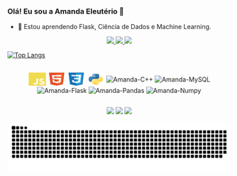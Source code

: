 ### Olá! Eu sou a Amanda Eleutério 👋

- 🌱 Estou aprendendo Flask, Ciência de Dados e Machine Learning.
<div align="center">
  <a href="https://github.com/amandaeleuterio2">
  <img height="180em" src="https://github-readme-stats.vercel.app/api?username=amandaeleuterio2&show_icons=true&theme=radical&include_all_commits=true&count_private=true"/>
  <img height="180em" src="https://github-readme-stats.vercel.app/api/top-langs/?username=amandaeleuterio2&layout=compact&langs_count=7&theme=radical"/>
  <img height="180em" src="https://github-readme-stats.vercel.app/api/top-langs/?username=amandaeleuterio2&layout=compact"/>
</div>
  
  [![Top Langs]()](https://github.com/anuraghazra/github-readme-stats)
  
<div style="display: inline_block" align="center"><br>  
  <img align="center" alt="Amanda-Js" height="30" width="40" src="https://raw.githubusercontent.com/devicons/devicon/master/icons/javascript/javascript-plain.svg">
  <img align="center" alt="Amanda-HTML" height="30" width="40" src="https://raw.githubusercontent.com/devicons/devicon/master/icons/html5/html5-original.svg">
  <img align="center" alt="Amanda-CSS" height="30" width="40" src="https://raw.githubusercontent.com/devicons/devicon/master/icons/css3/css3-original.svg">
  <img align="center" alt="Amanda-Python" height="30" width="40" src="https://raw.githubusercontent.com/devicons/devicon/master/icons/python/python-original.svg">
  <img align="center" alt="Amanda-C++" height="30" width="40" src="https://cdn.jsdelivr.net/gh/devicons/devicon/icons/cplusplus/cplusplus-plain.svg">
  <img align="center" alt="Amanda-MySQL" height="30" width="40"src="https://cdn.jsdelivr.net/gh/devicons/devicon/icons/mysql/mysql-original.svg" />
  <img align="center" alt="Amanda-Flask" height="30" width="40" src="https://cdn.jsdelivr.net/gh/devicons/devicon/icons/flask/flask-original.svg">      
  <img align="center" alt="Amanda-Pandas" height="30" width="40" src="https://cdn.jsdelivr.net/gh/devicons/devicon/icons/pandas/pandas-original-wordmark.svg" />
  <img align="center" alt="Amanda-Numpy" height="30" width="40" src="https://cdn.jsdelivr.net/gh/devicons/devicon/icons/numpy/numpy-original-wordmark.svg" />
          
 </div>
  
 ##  
  
<div align="center"> 
  <a href="https://www.youtube.com/channel/UCprlfs9EJGZm_KWdUURyzlg" target="_blank"><img src="https://img.shields.io/badge/YouTube-FF0000?style=for-the-badge&logo=youtube&logoColor=white" target="_blank"></a>
  <a href="https://www.instagram.com/amandaeleuterio_/" target="_blank"><img src="https://img.shields.io/badge/-Instagram-%23E4405F?style=for-the-badge&logo=instagram&logoColor=white" target="_blank"></a>
  <a href="https://www.linkedin.com/in/amanda-eleut%C3%A9rio-49760b230/" target="_blank"><img src="https://img.shields.io/badge/-LinkedIn-%230077B5?style=for-the-badge&logo=linkedin&logoColor=white" target="_blank"></a> 
 
  ![Snake animation](https://github.com/amandaeleuterio2/amandaeleuterio2/blob/output/github-contribution-grid-snake.svg)
 
</div>
<!--
**

- 🔭 I’m currently working on ...

- 👯 I’m looking to collaborate on ...
- 🤔 I’m looking for help with ...
- 💬 Ask me about ...
- 📫 How to reach me: ...
- 😄 Pronouns: ...
- ⚡ Fun fact: ...
-->
